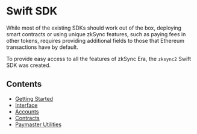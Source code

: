 # Swift SDK

While most of the existing SDKs should work out of the box, deploying smart contracts or using unique zkSync features, such as paying fees in other tokens, requires providing additional fields to those that Ethereum transactions have by default.

To provide easy access to all the features of zkSync Era, the `zksync2` Swift SDK was created.

## Contents

- [Getting Started](./getting-started.md)
- [Interface](./interface.md)
- [Accounts](./accounts.md)
- [Contracts](./contracts.md)
- [Paymaster Utilities](./paymaster-utilities.md)
